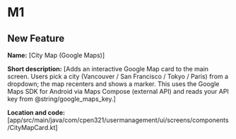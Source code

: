 # M1

## New Feature

**Name:** [City Map (Google Maps)]

**Short description:** [Adds an interactive Google Map card to the main screen. Users pick a city (Vancouver / San Francisco / Tokyo / Paris) from a dropdown; the map recenters and shows a marker. This uses the Google Maps SDK for Android via Maps Compose (external API) and reads your API key from @string/google_maps_key.]

**Location and code:** [app/src/main/java/com/cpen321/usermanagement/ui/screens/components/CityMapCard.kt]
